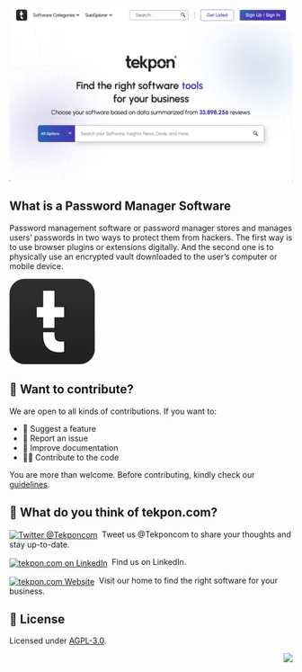 ﻿![](img/tekpon-home.png)

## What is a Password Manager Software
Password management software or password manager stores and manages users’ passwords in two ways to protect them from hackers. The first way is to use browser plugins or extensions digitally. And the second one is to physically use an encrypted vault downloaded to the user’s computer or mobile device.

[![Tekpon](img/Tekpon-Favicon.png)](https://tekpon.com/)


## 🙌 Want to contribute?

We are open to all kinds of contributions. If you want to:
* 🤔 Suggest a feature
* 🐛 Report an issue
* 📖 Improve documentation
* 👨‍💻 Contribute to the code

You are more than welcome. Before contributing, kindly check our [guidelines](https://github.com/tekpon/com/CONTRIBUTING.md).

## 💬 What do you think of tekpon.com?

<div align="left">
    <p><a href="https://twitter.com/Tekponcom"><img alt="Twitter @Tekponcom" align="center" src="https://img.shields.io/badge/twitter-%231DA1F2.svg?&style=for-the-badge&logo=twitter&logoColor=white" /></a>&nbsp; Tweet us @Tekponcom to share your thoughts and stay up-to-date. </p>
    <p><a href="https://www.linkedin.com/company/tekpon/"><img alt="tekpon.com on LinkedIn" align="center" src="https://img.shields.io/badge/LinkedIn-0077B5?style=for-the-badge&logo=linkedin&logoColor=white" /></a>&nbsp; Find us on LinkedIn.</p>
    <p><a href="https://tekpon.com"><img alt="tekpon.com Website" align="center" src="https://github.com/tekpon/com/img/Tekpon-Favicon-32.png" /></a>&nbsp; Visit our home to find the right software for your business.</p>

## 📑 License
Licensed under [AGPL-3.0](https://github.com/tekpon/com/LICENSE).

<div align="right">

[![][back-to-top]](#readme-top)

</div>

<!-- LINK GROUP -->

[back-to-top]: https://img.shields.io/badge/-BACK_TO_TOP-151515?style=flat-square
[github-discussions-link]: https://github.com/tekpon/com/discussions

<!-- SHIELDS GROUP -->

[github-license-shield]: https://img.shields.io/github/license/tekpon/com?style=flat-square&logo=github&labelColor=black&color=508CF9
[github-license-link]: https://github.com/tekpon/com/issues
